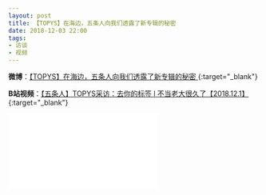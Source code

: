 ```yaml
---
layout: post
title: 【TOPYS】在海边，五条人向我们透露了新专辑的秘密
date: 2018-12-03 22:00
tags:
- 访谈
- 视频
---
```


**微博**：[【TOPYS】在海边，五条人向我们透露了新专辑的秘密 ](https://weibo.com/1734960191/H5yi3e14j?type=comment){:target="_blank"}

**B站视频**：[【五条人】TOPYS采访：去你的标签 l 不当老大很久了【2018.12.1】](https://www.bilibili.com/video/BV1by4y1q7yo){:target="_blank"}

<div class="iframe-container"><iframe class="responsive-iframe" src="//player.bilibili.com/player.html?aid=800444494&bvid=BV1by4y1q7yo&cid=259702605&page=1" frameborder="no" allowfullscreen="true"></iframe></div>
